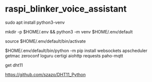 # raspi_blinker_voice_assistant

sudo apt install python3-venv

mkdir -p $HOME/.env && python3 -m venv $HOME/.env/default

source $HOME/.env/default/bin/activate

$HOME/.env/default/bin/python -m pip install websockets apscheduler getmac zeroconf loguru certigi aiohttp requests paho-mqtt

get dht11

https://github.com/szazo/DHT11_Python

